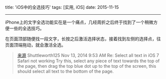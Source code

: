 title: 'iOS中的全选技巧'
tags: [实用, iOS]
date: 2015-11-15

---

iPhone上的文字全选功能实在是一个痛点，几经周折之后终于找到了一个稍微方便一些的全选技巧。

在页面顶部随便找一段文字，长按之后激活选择状态，接着找到左侧的选择点，往页面顶端拖动，就会激活全选。


> [来源](https://discussions.apple.com/thread/5616373?tstart=0)
> Shuttleworth125
> Nov 13, 2014 9:53 AM 
> Re: Select all text in iOS 7 Safari not working
> Try this, select any piece of text towards the top of the page, then drag the top blue dot up to the top of the screen, this should select all text to the bottom of the page.
